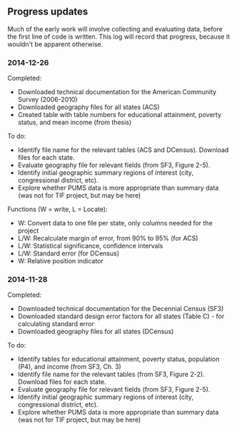 ## Progress updates

Much of the early work will involve collecting and evaluating data, before the first line of code is written.  This log will record that progress, because it wouldn't be apparent otherwise.

### 2014-12-26

Completed:
* Downloaded technical documentation for the American Community Survey (2006-2010)
* Downloaded geography files for all states (ACS)
* Created table with table numbers for educational attainment, poverty status, and mean income (from thesis)
 
To do:
* Identify file name for the relevant tables (ACS and DCensus). Download files for each state.
* Evaluate geography file for relevant fields (from SF3, Figure 2-5).
* Identify initial geographic summary regions of interest (city, congressional district, etc).
* Explore whether PUMS data is more appropriate than summary data (was not for TIF project, but may be here)

Functions (W = write, L = Locate):
* W: Convert data to one file per state, only columns needed for the project
* L/W: Recalculate margin of error, from 90% to 95% (for ACS)
* L/W: Statistical significance, confidence intervals
* L/W: Standard error (for DCensus)
* W: Relative position indicator

### 2014-11-28

Completed:
* Downloaded technical documentation for the Decennial Census (SF3)
* Downloaded standard design error factors for all states (Table C) - for calculating standard error
* Downloaded geography files for all states (DCensus)

To do:
* Identify tables for educational attainment, poverty status, population (P4), and income (from SF3, Ch. 3)
* Identify file name for the relevant tables (from SF3, Figure 2-2).  Download files for each state.
* Evaluate geography file for relevant fields (from SF3, Figure 2-5).
* Identify initial geographic summary regions of interest (city, congressional district, etc).
* Explore whether PUMS data is more appropriate than summary data (was not for TIF project, but may be here)
